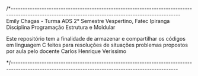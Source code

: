 /*-----------------------------------------------------------------------------------------------------------------------------------------------------
Emily Chagas - Turma ADS 2° Semestre Vespertino, Fatec Ipiranga
Disciplina Programação Estrutura e Moldular

  Este repositório tem a finalidade de armazenar e compartilhar os códigos em linguagem C feitos para resoluções 
de situações problemas propostos por aula pelo docente Carlos Henrique Verissimo 


*/----------------------------------------------------------------------------------------------------------------------------------------------------
